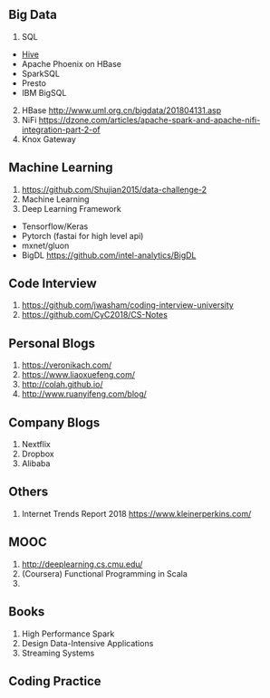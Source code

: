 ## Big Data
1. SQL 
  * [Hive](https://github.com/zewang/StudyNote/blob/master/Hive.md)
  * Apache Phoenix on HBase
  * SparkSQL
  * Presto
  * IBM BigSQL
2. HBase http://www.uml.org.cn/bigdata/201804131.asp
3. NiFi https://dzone.com/articles/apache-spark-and-apache-nifi-integration-part-2-of
4. Knox Gateway

## Machine Learning
1. https://github.com/Shujian2015/data-challenge-2
2. Machine Learning
3. Deep Learning Framework
  * Tensorflow/Keras
  * Pytorch (fastai for high level api)
  * mxnet/gluon
  * BigDL https://github.com/intel-analytics/BigDL

## Code Interview
1. https://github.com/jwasham/coding-interview-university
2. https://github.com/CyC2018/CS-Notes

## Personal Blogs
1. https://veronikach.com/
2. https://www.liaoxuefeng.com/
3. http://colah.github.io/
4. http://www.ruanyifeng.com/blog/

## Company Blogs
1. Nextflix
2. Dropbox
3. Alibaba

## Others
1. Internet Trends Report 2018 https://www.kleinerperkins.com/

## MOOC
1. http://deeplearning.cs.cmu.edu/
2. (Coursera) Functional Programming in Scala
3. 

## Books
1. High Performance Spark
2. Design Data-Intensive Applications
3. Streaming Systems

## Coding Practice
